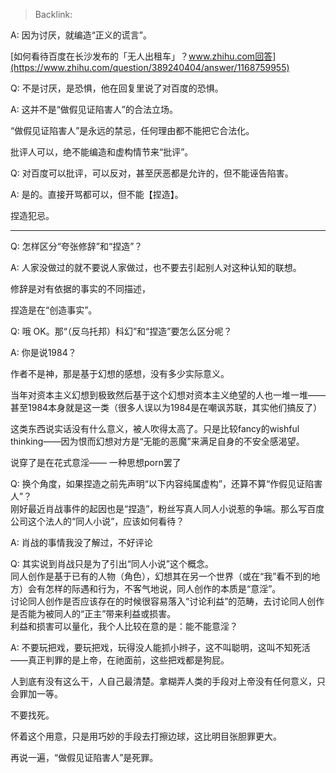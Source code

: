 > Backlink: 

A: 因为讨厌，就编造“正义的谎言”。

[如何看待百度在长沙发布的「无人出租车」？www.zhihu.com回答](https://www.zhihu.com/question/389240404/answer/1168759955)

Q: 不是讨厌，是恐惧，他在回复里说了对百度的恐惧。

A: 这并不是“做假见证陷害人”的合法立场。  

“做假见证陷害人”是永远的禁忌，任何理由都不能把它合法化。  

批评人可以，绝不能编造和虚构情节来“批评”。

Q: 对百度可以批评，可以反对，甚至厌恶都是允许的，但不能诬告陷害。

A: 是的。直接开骂都可以，但不能【捏造】。  

捏造犯忌。

---

Q: 怎样区分“夸张修辞”和“捏造”？

A: 人家没做过的就不要说人家做过，也不要去引起别人对这种认知的联想。  

修辞是对有依据的事实的不同描述，  

捏造是在“创造事实”。

Q: 哦 OK。那“（反乌托邦）科幻”和“捏造”要怎么区分呢？

A: 你是说1984？  

作者不是神，那是基于幻想的感想，没有多少实际意义。  

当年对资本主义幻想到极致然后基于这个幻想对资本主义绝望的人也一堆一堆——甚至1984本身就是这一类（很多人误以为1984是在嘲讽苏联，其实他们搞反了）  

这类东西说实话没有什么意义，被人吹得太高了。只是比较fancy的wishful thinking——因为恨而幻想对方是“无能的恶魔”来满足自身的不安全感渴望。  

说穿了是在花式意淫—— 一种思想porn罢了

Q: 换个角度，如果捏造之前先声明“以下内容纯属虚构”，还算不算“作假见证陷害人”？  
刚好最近肖战事件的起因也是“捏造”，粉丝写真人同人小说惹的争端。那么写百度公司这个法人的“同人小说”，应该如何看待？

A: 肖战的事情我没了解过，不好评论

Q: 其实说到肖战只是为了引出“同人小说”这个概念。  
同人创作是基于已有的人物（角色），幻想其在另一个世界（或在“我”看不到的地方）会有怎样的际遇和行为，不客气地说，同人创作的本质是“意淫”。  
讨论同人创作是否应该存在的时候很容易落入“讨论利益”的范畴，去讨论同人创作是否能为被同人的“正主”带来利益或损害。  
利益和损害可以量化，我个人比较在意的是：能不能意淫？

A: 不要玩把戏，要玩把戏，玩得没人能抓小辫子，这不叫聪明，这叫不知死活——真正判罪的是上帝，在祂面前，这些把戏都是狗屁。  
 
人到底有没有这么干，人自己最清楚。拿糊弄人类的手段对上帝没有任何意义，只会罪加一等。

不要找死。  

怀着这个用意，只是用巧妙的手段去打擦边球，这比明目张胆罪更大。  

再说一遍，“做假见证陷害人”是死罪。
